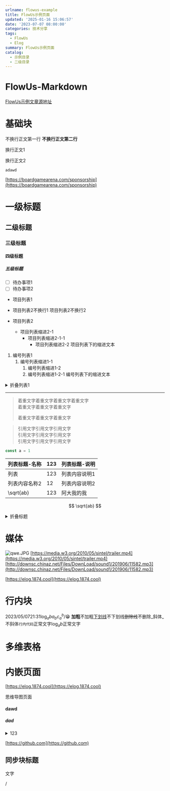 ```yaml
---
urlname: flowus-example
title: FlowUs示例页面
updated: '2025-01-16 15:06:57'
date: '2023-07-07 08:00:00'
categories: 技术分享
tags:
  - FlowUs
  - Elog
summary: FlowUs示例页面
catalog:
  - 示例目录
  - 二级目录
---
```

# FlowUs-Markdown
[FlowUs示例文章源地址](https://flowus.cn/1874/share/7ad97e50-9e7a-4422-bb97-a557e9acb841)
# 基础块
不换行正文第一行
**不换行正文第二行**

换行正文1

换行正文2

`adawd`

[https://boardgamearena.com/sponsorship](https://boardgamearena.com/sponsorship)
# 一级标题
## 二级标题
### 三级标题
#### 四级标题
##### 五级标题
- [ ] 待办事项1
- [ ] 待办事项2
- 项目列表1

- 项目列表2不换行1
项目列表2不换行2

- 项目列表2
	- 项目列表缩进2-1
		- 项目列表缩进2-1-1
			- 项目列表缩进2-2
		项目列表下的缩进文本
1. 编号列表1
	1. 编号列表缩进1-1
		1. 编号列表缩进1-2
		1. 编号列表缩进1-2-1
			编号列表下的缩进文本

<details>
  <summary>折叠列表1</summary>
  
<details>
  <summary>嵌套折叠列表1-1</summary>
  嵌套折叠列表1-1的内容
</details>
折叠列表1的内容
</details>

---
> 着重文字着重文字着重文字着重文字  
> 着重文字着重文字着重文字  
>   
> 着重文字着重文字着重文字

> 引用文字引用文字引用文字  
> 引用文字引用文字引用文字  
> 引用文字引用文字引用文字
```typescript
const a = 1
```

| 列表标题-名称   | 123 | 列表标题-说明 |
| --------- | --- | ------- |
| 列表        | 123 | 列表内容说明1 |
| 列表内容名称2   | 12  | 列表内容说明2 |
| \sqrt{ab} | 123 | 阿大我的我   |

$$
\sqrt{ab}
$$





<details>
  <summary>折叠标题</summary>
  折叠标题内容
</details>

# 媒体
![qwe.JPG](https://image.1874.cool/elog-docs-images/a05dbf5b43170c36dfd85b215e5df6a8.JPG)
[https://media.w3.org/2010/05/sintel/trailer.mp4](https://media.w3.org/2010/05/sintel/trailer.mp4)
[http://downsc.chinaz.net/Files/DownLoad/sound1/201906/11582.mp3](http://downsc.chinaz.net/Files/DownLoad/sound1/201906/11582.mp3)

[https://elog.1874.cool](https://elog.1874.cool)

# 行内块
2023/05/0721:31$\log_{a}{b}a_{b}c_a^b$/😁
**加粗**不加粗<u>下划线</u>不下划线~~删除线~~不删除_斜体_不斜体`行内代码`正常文字$\log_{a}{b}$正常文字
# 多维表格

# 内嵌页面
[https://elog.1874.cool](https://elog.1874.cool)



思维导图页面
#### dawd 
##### dad 

<details>
  <summary>123</summary>
  
</details>


[https://github.com](https://github.com)
## 同步块标题
文字

/
